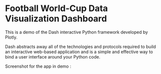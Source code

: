 # Football World-Cup Data Visualization Dashboard

This is a demo of the Dash interactive Python framework developed by Plotly.

Dash abstracts away all of the technologies and protocols required to build an interactive web-based application and is a simple and effective way to bind a user interface around your Python code.

Screenshot for the app in demo :

